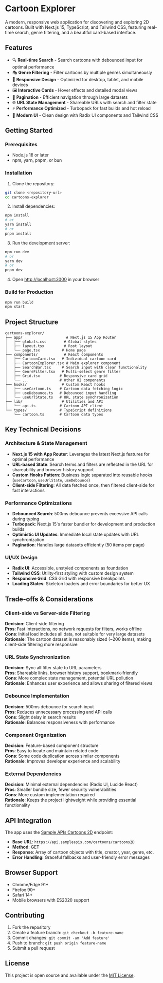 # Cartoon Explorer

A modern, responsive web application for discovering and exploring 2D cartoons. Built with Next.js 15, TypeScript, and Tailwind CSS, featuring real-time search, genre filtering, and a beautiful card-based interface.

## Features

- 🔍 **Real-time Search** - Search cartoons with debounced input for optimal performance
- 🎭 **Genre Filtering** - Filter cartoons by multiple genres simultaneously
- 📱 **Responsive Design** - Optimized for desktop, tablet, and mobile devices
- 🖼️ **Interactive Cards** - Hover effects and detailed modal views
- 📄 **Pagination** - Efficient navigation through large datasets
- 🌐 **URL State Management** - Shareable URLs with search and filter state
- ⚡ **Performance Optimized** - Turbopack for fast builds and hot reload
- 🎨 **Modern UI** - Clean design with Radix UI components and Tailwind CSS

## Getting Started

### Prerequisites
- Node.js 18 or later
- npm, yarn, pnpm, or bun

### Installation

1. Clone the repository:
```bash
git clone <repository-url>
cd cartoons-explorer
```

2. Install dependencies:
```bash
npm install
# or
yarn install
# or
pnpm install
```

3. Run the development server:
```bash
npm run dev
# or
yarn dev
# or
pnpm dev
```

4. Open [http://localhost:3000](http://localhost:3000) in your browser

### Build for Production

```bash
npm run build
npm start
```

## Project Structure

```
cartoons-explorer/
├── app/                    # Next.js 15 App Router
│   ├── globals.css        # Global styles
│   ├── layout.tsx         # Root layout
│   └── page.tsx          # Home page
├── components/            # React components
│   ├── CartoonCard.tsx   # Individual cartoon card
│   ├── CartoonExplorer.tsx # Main explorer component
│   ├── SearchBar.tsx     # Search input with clear functionality
│   ├── GenreFilter.tsx   # Multi-select genre filter
│   ├── Grid.tsx         # Responsive card grid
│   └── ...              # Other UI components
├── hooks/                # Custom React hooks
│   ├── useCartoon.ts    # Cartoon data fetching logic
│   ├── useDebounce.ts   # Debounced input handling
│   └── useUrlState.ts   # URL state synchronization
├── lib/                  # Utilities and API
│   └── api.ts           # Cartoon API client
└── types/               # TypeScript definitions
    └── cartoon.ts       # Cartoon data types
```

## Key Technical Decisions

### Architecture & State Management
- **Next.js 15 with App Router**: Leverages the latest Next.js features for optimal performance
- **URL-based State**: Search terms and filters are reflected in the URL for shareability and browser history support
- **Custom Hooks Pattern**: Business logic separated into reusable hooks (`useCartoon`, `useUrlState`, `useDebounce`)
- **Client-side Filtering**: All data fetched once, then filtered client-side for fast interactions

### Performance Optimizations
- **Debounced Search**: 500ms debounce prevents excessive API calls during typing
- **Turbopack**: Next.js 15's faster bundler for development and production builds
- **Optimistic UI Updates**: Immediate local state updates with URL synchronization
- **Pagination**: Handles large datasets efficiently (50 items per page)

### UI/UX Design
- **Radix UI**: Accessible, unstyled components as foundation
- **Tailwind CSS**: Utility-first styling with custom design system
- **Responsive Grid**: CSS Grid with responsive breakpoints
- **Loading States**: Skeleton loaders and error boundaries for better UX

## Trade-offs & Considerations

### Client-side vs Server-side Filtering
**Decision**: Client-side filtering  
**Pros**: Fast interactions, no network requests for filters, works offline  
**Cons**: Initial load includes all data, not suitable for very large datasets  
**Rationale**: The cartoon dataset is reasonably sized (~200 items), making client-side filtering more responsive

### URL State Synchronization
**Decision**: Sync all filter state to URL parameters  
**Pros**: Shareable links, browser history support, bookmark-friendly  
**Cons**: More complex state management, potential URL pollution  
**Rationale**: Enhances user experience and allows sharing of filtered views

### Debounce Implementation
**Decision**: 500ms debounce for search input  
**Pros**: Reduces unnecessary processing and API calls  
**Cons**: Slight delay in search results  
**Rationale**: Balances responsiveness with performance

### Component Organization
**Decision**: Feature-based component structure  
**Pros**: Easy to locate and maintain related code  
**Cons**: Some code duplication across similar components  
**Rationale**: Improves developer experience and scalability

### External Dependencies
**Decision**: Minimal external dependencies (Radix UI, Lucide React)  
**Pros**: Smaller bundle size, fewer security vulnerabilities  
**Cons**: More custom implementation required  
**Rationale**: Keeps the project lightweight while providing essential functionality

## API Integration

The app uses the [Sample APIs Cartoons 2D](https://api.sampleapis.com/cartoons/cartoons2D) endpoint:
- **Base URL**: `https://api.sampleapis.com/cartoons/cartoons2D`
- **Method**: GET
- **Response**: Array of cartoon objects with title, creator, year, genre, etc.
- **Error Handling**: Graceful fallbacks and user-friendly error messages

## Browser Support

- Chrome/Edge 91+
- Firefox 90+
- Safari 14+
- Mobile browsers with ES2020 support

## Contributing

1. Fork the repository
2. Create a feature branch: `git checkout -b feature-name`
3. Commit changes: `git commit -am 'Add feature'`
4. Push to branch: `git push origin feature-name`
5. Submit a pull request

## License

This project is open source and available under the [MIT License](LICENSE).
